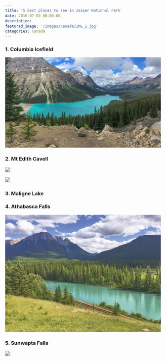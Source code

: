 ```yaml
---
title: '5 best places to see in Jasper National Park'
date: 2016-07-03 00:00:00
description:
featured_image: '/images/canada/IMG_1.jpg'
categories: canada
---
```




### 1. Columbia Icefield



![](/images/canada/peyto.jpg)

### 2. Mt Edith Cavell


![](/images/canada/f1182848.jpg)

![](/images/canada/f0848640.jpg)
### 3. Maligne Lake
### 4. Athabasca Falls

![](/images/canada/IMG_8278.jpg)
### 5. Sunwapta Falls

![](/images/canada/f1882432.jpg)










